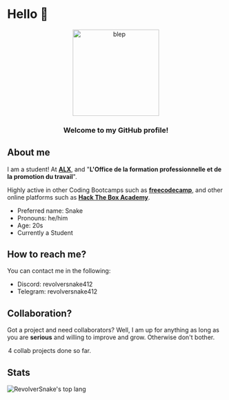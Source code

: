 # Hello 👋
<div align="center">
  <img width="200" height="200" src="https://media.tenor.com/eM2nWbeTcrgAAAAi/furry-dance.gif" alt="blep">
</div>
<h3 align="center">Welcome to my GitHub profile!</h3>
<div>
  <h2>About me</h2>
  <p>I am a student! At <a href="https://www.alxafrica.com/"><b>ALX</b></a>, and "<b>L'Office de la formation professionnelle et de la promotion du travail</b>".</p>
  <p>Highly active in other Coding Bootcamps such as <a href="https://www.freecodecamp.org/learn/"><b>freecodecamp</b></a>, and other online platforms such as <a href="https://www.hackthebox.com/"><b>Hack The Box Academy</b></a>.</p>
  <ul>
    <li>Preferred name: Snake</li>
    <li>Pronouns: he/him</li>
    <li>Age: 20s</li>
    <li>Currently a Student</li>
  </ul>
  <h2>How to reach me?</h2>
  <p>You can contact me in the following:</p>
  <ul>
    <li>Discord: revolversnake412</li>
    <li>Telegram: revolversnake412</li>
  </ul>
  <h2>Collaboration?</h2>
  <p>Got a project and need collaborators? Well, I am up for anything as long as you are <b>serious</b> and willing to improve and grow. Otherwise don't bother.</p>
  <legend>4 collab projects done so far.</legend>
</div>

## Stats
![RevolverSnake's top lang](https://github-readme-stats.vercel.app/api/top-langs/?username=RevolverSnake412&theme=highcontrast&title_color=228B22&border_color=228B22&text_color=ffffff&border_radius=0&langs_count=20&layout=compact&size_weight=0.5&count_weight=0.5&custom_title=Preferred+Languages)
